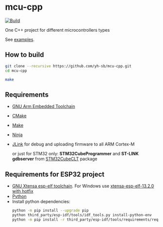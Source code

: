 # mcu-cpp

[![Build](https://github.com/yh-sb/mcu-cpp/actions/workflows/build.yml/badge.svg)](https://github.com/yh-sb/mcu-cpp/actions/workflows/build.yml)

One C++ project for different microcontrollers types

See [examples](examples/).

## How to build
```bash
git clone --recursive https://github.com/yh-sb/mcu-cpp.git
cd mcu-cpp

make
```

## Requirements
* [GNU Arm Embedded Toolchain](https://developer.arm.com/downloads/-/arm-gnu-toolchain-downloads)
* [CMake](https://github.com/Kitware/CMake/releases)
* [Make](https://github.com/maweil/MakeForWindows/releases)
* [Ninja](https://github.com/ninja-build/ninja/releases)
* [JLink](https://www.segger.com/downloads/jlink) for debug and uploading firmware to all ARM Cortex-M

  or just for STM32 only: **STM32CubeProgrammer** and **ST-LINK gdbserver** from [STM32CubeCLT](https://www.st.com/en/development-tools/stm32cubeclt.html?dl=redirect) package

## Requirements for ESP32 project
* [GNU Xtensa esp-elf toolchain](https://github.com/espressif/crosstool-NG/releases). For Windows use [xtensa-esp-elf-13.2.0 with hotfix](https://github.com/espressif/crosstool-NG/releases/download/esp-13.2.0_20240530/xtensa-esp-elf-13.2.0_20240530-x86_64-w64-mingw32_hotfix.zip)
* [Python](https://www.python.org/downloads)
* Install python dependencies:
    ```sh
    python -m pip install --upgrade pip
    python third_party/esp-idf/tools/idf_tools.py install-python-env
    python -m pip install -r third_party/esp-idf/tools/requirements/requirements.core.txt
    ```
